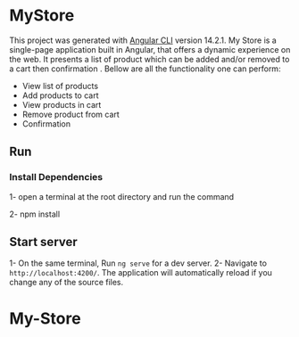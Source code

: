 # MyStore

This project was generated with [Angular CLI](https://github.com/angular/angular-cli) version 14.2.1.
My Store is a single-page application built in Angular, that offers a dynamic experience on the web. It presents a list of product which can be added and/or removed to a cart then confirmation . Bellow are all the functionality one can perform:

- View list of products
- Add products to cart
- View products in cart
- Remove product from cart
- Confirmation

## Run

### Install Dependencies

1- open a terminal at the root directory and run the command

2- npm install

## Start server

1- On the same terminal, Run `ng serve` for a dev server.
2- Navigate to `http://localhost:4200/`. The application will automatically reload if you change any of the source files.
# My-Store
